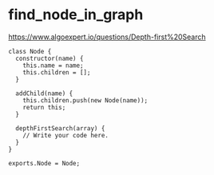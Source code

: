 # find_node_in_graph

https://www.algoexpert.io/questions/Depth-first%20Search
```
class Node {
  constructor(name) {
    this.name = name;
    this.children = [];
  }

  addChild(name) {
    this.children.push(new Node(name));
    return this;
  }

  depthFirstSearch(array) {
    // Write your code here.
  }
}

exports.Node = Node;
```
